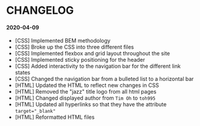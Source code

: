 # CHANGELOG

#### 2020-04-09
- [CSS] Implemented BEM methodology
- [CSS] Broke up the CSS into three different files
- [CSS] Implemented flexbox and grid layout throughout the site
- [CSS] Implemented sticky positioning for the header
- [CSS] Added interactivity to the navigation bar for the different link states
- [CSS] Changed the navigation bar from a bulleted list to a horizontal bar
- [HTML] Updated the HTML to reflect new changes in CSS
- [HTML] Removed the "jazz" title logo from all html pages
- [HTML] Changed displayed author from `Tim Oh` to `toh995`
- [HTML] Updated all hyperlinks so that they have the attribute `target="_blank"`
- [HTML] Reformatted HTML files